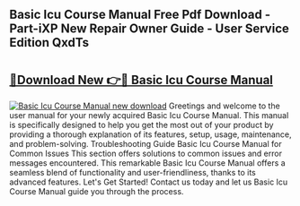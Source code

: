 ## Basic Icu Course Manual Free Pdf Download - Part-iXP New Repair Owner Guide - User Service Edition QxdTs

# <h2><a href="http://bc36762.oget.top/?id=Basic+Icu+Course+Manual">🔗Download New 👉🔴 Basic Icu Course Manual</a></h2>

[![Basic Icu Course Manual new download](https://i.imgur.com/5g1atiW.png)](http://bc36762.oget.top/?id=Basic+Icu+Course+Manual)
Greetings and welcome to the user manual for your newly acquired Basic Icu Course Manual. This manual is specifically designed to help you get the most out of your product by providing a thorough explanation of its features, setup, usage, maintenance, and problem-solving. Troubleshooting Guide Basic Icu Course Manual for Common Issues This section offers solutions to common issues and error messages encountered. This remarkable Basic Icu Course Manual offers a seamless blend of functionality and user-friendliness, thanks to its advanced features. Let's Get Started! Contact us today and let us Basic Icu Course Manual guide you through the process.
